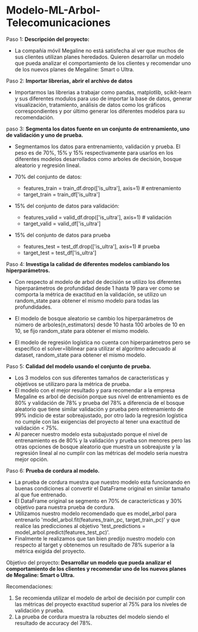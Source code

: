 # Modelo-ML-Arbol-Telecomunicaciones

Paso 1: **Descripción del proyecto:**

* La compañía móvil Megaline no está satisfecha al ver que muchos de sus clientes utilizan planes heredados. Quieren desarrollar un modelo que pueda analizar el comportamiento de los clientes y recomendar uno de los nuevos planes de Megaline: Smart o Ultra.

Paso 2: **Importar librerias, abrir el archivo de datos**

* Importarmos las librerias a trabajar como pandas, matplotlib, scikit-learn y sus diferentes modulos para uso de importar la base de datos, generar visualización, tratamiento, análisis de datos como los gráficos correspondientes y por último generar los diferentes modelos para su recomendación.



paso 3: **Segmenta los datos fuente en un conjunto de entrenamiento, uno de validación y uno de prueba.**

* Segmentamos los datos para entrenamiento, validación y prueba. El peso es de 70%, 15% y 15% respectivamente para usarlos en los diferentes modelos desarrollados como arboles de decisión, bosque aleatorio y regresión lineal.

* 70% del conjunto de datos:

  * features_train = train_df.drop(['is_ultra'], axis=1) # entrenamiento
  * target_train = train_df['is_ultra']

* 15% del conjunto de datos para validación:
  * features_valid = valid_df.drop(['is_ultra'], axis=1) # validación
  * target_valid = valid_df['is_ultra']

* 15% del conjunto de datos para prueba
   * features_test = test_df.drop(['is_ultra'], axis=1) # prueba
   * target_test = test_df['is_ultra']



Paso 4: **Investiga la calidad de diferentes modelos cambiando los hiperparámetros.**

* Con respecto al modelo de arbol de decisión se utilizo los diferentes hiperparámetros de profundidad desde 1 hasta 19 para ver como se comporta la métrica de exactitud en la validación, se utilizo un random_state para obtener el mismo modelo para todas las profundidades.

* El modelo de bosque aleatorio se cambio los hiperparámetros de número de arboles(n_estimators) desde 10 hasta 100 arboles de 10 en 10, se fijo random_state para obtener el mismo modelo.

* El modelo de regresión logística no cuenta con hiperparámetros pero se especifico el solver=liblinear para utilizar el algoritmo adecuado al dataset, random_state para obtener el mismo modelo.

Paso 5: **Calidad del modelo usando el conjunto de prueba.**

* Los 3 modelos con sus diferentes tamaños de características y objetivos se utilizaro para la métrica de prueba.
* El modelo con el mejor resultado y para recomendar a la empresa Megaline es arbol de decisión porque sus nivel de entrenamiento es de 80% y validación de 78% y prueba del 78% a diferencia de el bosque aleatorio que tiene similar validación y prueba pero entrenamiento de 99% indicio de estar sobreajustado, por otro lado la regresión logística no cumple con las exigencias del proyecto al tener una exactitud de validación < 75%.
* Al parecer nuestro modelo esta subajustado porque el nivel de entrenamiento es de 80% y la validación y prueba son menores pero las otras opciones de bosque aleatorio que muestra un sobreajuste y la regresión lineal al no cumplir con las métricas del modelo seria nuestra mejor opción.

Paso 6: **Prueba de cordura al modelo.**

* La prueba de cordura muestra que nuestro modelo esta funcionando en buenas condiciones al convertir el DataFrame original en similar tamaño al que fue entrenado.
* El DataFrame original se segmento en 70% de caracterícticas y 30% objetivo para nuestra prueba de cordura.
* Utilizamos nuestro modelo recomendado que es model_arbol para entrenarlo 'model_arbol.fit(features_train_pc, target_train_pc)' y que realice las predicciones al objetivo 'test_predictions = model_arbol.predict(features_test_pc)'.
* Finalmente le realizamos que tan bien predijo nuestro modelo con respecto al target y obtenemos un resultado de 78% superior a la métrica exigida del proyecto.

Objetivo del proyecto: **Desarrollar un modelo que pueda analizar el comportamiento de los clientes y recomendar uno de los nuevos planes de Megaline: Smart o Ultra.**

Recomendaciones:

1. Se recomienda utilizar el modelo de arbol de decisión por  cumplir con las métricas del proyecto exactitud superior al 75% para los niveles de validación y prueba.
2. La prueba de cordura muestra la robuztes del modelo siendo el resultado de accuracy del 78%.
